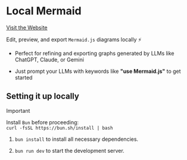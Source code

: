 # Local Mermaid

[Visit the Website](https://eesuhn.github.io/local-mermaid/)

Edit, preview, and export `Mermaid.js` diagrams locally ⚡

- Perfect for refining and exporting graphs generated by LLMs like ChatGPT, Claude, or Gemini

- Just prompt your LLMs with keywords like **"use Mermaid.js"** to get started

## Setting it up locally

> [!IMPORTANT]
> Install `Bun` before proceeding: <br> `curl -fsSL https://bun.sh/install | bash`

1. `bun install` to install all necessary dependencies.

2. `bun run dev` to start the development server.

